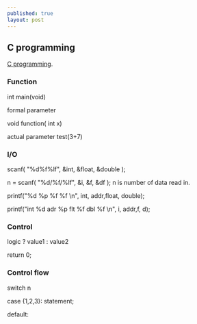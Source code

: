 ```yaml
---
published: true
layout: post
---
```

## C programming

 [C programming](https://www.coursera.org/learn/c-bian-cheng/lecture/Ju1yP/4-5-use-function-to-simplify-program).

### Function

int main(void)



formal parameter

void function( int x)


actual parameter
test(3+7)


### I/O 

scanf( "%d%f%lf", &int, &float, &double );


n = scanf( "%d/%f/%lf", &i, &f, &df );
n is number of data read in.


printf("%d %p %f %f \n", int, addr,float, double);

printf("int %d adr %p  flt %f dbl %f \n", i, addr,f, d);


### Control

  logic ? value1 : value2
  
  return 0;
  
  
  
  
### Control flow  
switch n

case {1,2,3}:
	statement;

default:

  
  
###    
